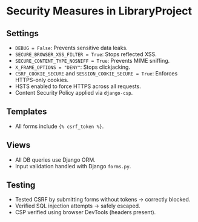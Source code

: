 # Security Measures in LibraryProject

## Settings
- `DEBUG = False`: Prevents sensitive data leaks.
- `SECURE_BROWSER_XSS_FILTER = True`: Stops reflected XSS.
- `SECURE_CONTENT_TYPE_NOSNIFF = True`: Prevents MIME sniffing.
- `X_FRAME_OPTIONS = "DENY"`: Stops clickjacking.
- `CSRF_COOKIE_SECURE` and `SESSION_COOKIE_SECURE = True`: Enforces HTTPS-only cookies.
- HSTS enabled to force HTTPS across all requests.
- Content Security Policy applied via `django-csp`.

## Templates
- All forms include `{% csrf_token %}`.

## Views
- All DB queries use Django ORM.
- Input validation handled with Django `forms.py`.

## Testing
- Tested CSRF by submitting forms without tokens → correctly blocked.
- Verified SQL injection attempts → safely escaped.
- CSP verified using browser DevTools (headers present).
